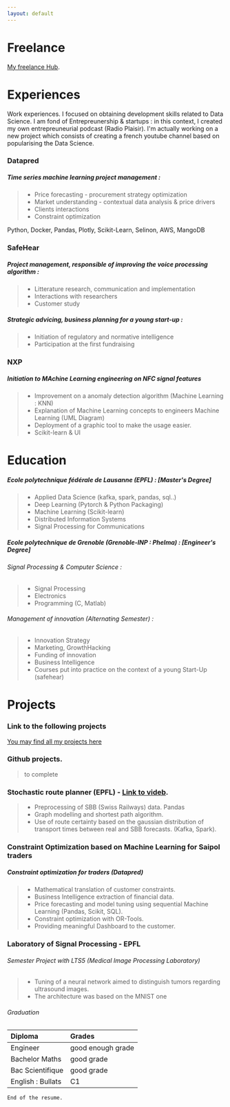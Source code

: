 ```yaml
---
layout: default
---
```


# Freelance

[My freelance Hub](./another-page.html).

# Experiences

Work experiences. I focused on obtaining development skills related to Data Science. I am fond of Entrepreunership & startups : in this context, I created my own entrepreuneurial podcast (Radio Plaisir).
I'm actually working on a new project which consists of creating a french youtube channel based on popularising the Data Science.


### Datapred


##### Time series machine learning project management :
> * Price forecasting - procurement strategy optimization
> * Market understanding - contextual data analysis & price drivers
> * Clients interactions
> * Constraint optimization

Python, Docker, Pandas, Plotly, Scikit-Learn, Selinon, AWS, MangoDB



### SafeHear

##### Project management, responsible of improving the voice processing algorithm :
> * Litterature research, communication and implementation
> * Interactions with researchers
> * Customer study

##### Strategic advicing, business planning for a young start-up :
> * Initiation of regulatory and normative intelligence
> * Participation at the first fundraising

### NXP

##### Initiation to MAchine Learning engineering on NFC signal features
> * Improvement on a anomaly detection algorithm (Machine Learning : KNN)
> * Explanation of Machine Learning concepts to engineers Machine Learning (UML Diagram)
> * Deployment of a graphic tool to make the usage easier.
> * Scikit-learn & UI

# Education

##### Ecole polytechnique fédérale de Lausanne (EPFL) : [Master's Degree]

> * Applied Data Science (kafka, spark, pandas, sql..)
> * Deep Learning (Pytorch & Python Packaging)
> * Machine Learning (Scikit-learn)
> * Distributed Information Systems
> * Signal Processing for Communications

##### Ecole polytechnique de Grenoble (Grenoble-INP : Phelma) : [Engineer's Degree]

######  Signal Processing & Computer Science :
> * Signal Processing
> * Electronics
> * Programming (C, Matlab)

###### Management of innovation (Alternating Semester) :
> * Innovation Strategy
> * Marketing, GrowthHacking
> * Funding of innovation
> * Business Intelligence
> * Courses put into practice on the context of a young Start-Up (safehear)

# Projects

### Link to the following projects

[You may find all my projects here](https://www.youtube.com/watch?v=Yy0noW0KA8k&feature=youtu.be)

### Github projects.

> to complete

### Stochastic route planner (EPFL) - [Link to videb](https://www.youtube.com/watch?v=Yy0noW0KA8k&feature=youtu.be).


> - Preprocessing of SBB (Swiss Railways) data. Pandas
> - Graph modelling and shortest path algorithm.
> - Use of route certainty based on the gaussian distribution of transport times between real and SBB forecasts. (Kafka, Spark).

### Constraint Optimization based on Machine Learning for Saipol traders

##### Constraint optimization for traders (Datapred)
> - Mathematical translation of customer constraints.
> - Business Intelligence extraction of financial data.
> - Price forecasting and model tuning using sequential Machine Learning (Pandas, Scikit, SQL).
> - Constraint optimization with OR-Tools.
> - Providing meaningful Dashboard to the customer.

### Laboratory of Signal Processing - EPFL

###### Semester Project with LTS5 (Medical Image Processing Laboratory)
> * Tuning of a neural network aimed to distinguish tumors regarding ultrasound images.
> * The architecture was based on the MNIST one

###### Graduation

| Diploma          | Grades           |
|:-----------------|:-----------------|
| Engineer         | good enough grade|
| Bachelor Maths   | good grade       |
| Bac Scientifique | good grade       | 
| English : Bullats| C1               | 


```
End of the resume.
```
